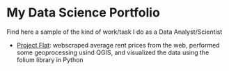 # My Data Science Portfolio
Find here a sample of the kind of work/task I do as a Data Analyst/Scientist

- [Project Flat](PJ_Flat): webscraped average rent prices from the web, performed some geoprocessing usind QGIS, and visualized the data using the folium library in Python   
